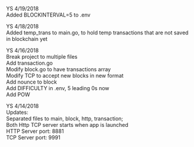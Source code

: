 YS 4/19/2018<BR>
Added BLOCKINTERVAL=5 to .env<BR>

YS 4/18/2018<BR>
Added temp_trans to main.go, to hold temp transactions that are not saved in blockchain yet<BR>

YS 4/16/2018<BR>
Break project to multiple files<BR>
Add transaction.go<BR>
Modify block.go to have transactions array<BR>
Modify TCP to accept new blocks in new format<BR>
Add nounce to block<BR>
Add DIFFICULTY in .env, 5 leading 0s now<BR>
Add POW<BR>

YS 4/14/2018<BR>
Updates:<BR> 
Separated files to main, block, http, transaction;<BR>
Both Http TCP server starts when app is launched<BR>
HTTP Server port: 8881<BR>
TCP Server port: 9991<BR>